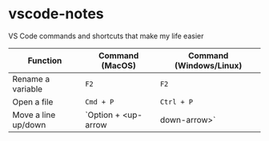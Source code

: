 # vscode-notes
VS Code commands and shortcuts that make my life easier

|Function|Command (MacOS)|Command (Windows/Linux)|
|---|---|---|
|Rename a variable|`F2`|`F2`|
|Open a file|`Cmd + P`|`Ctrl + P`|
|Move a line up/down|`Option + <up-arrow|down-arrow>`|`Alt + <up-arrow|down-arrow>`|
